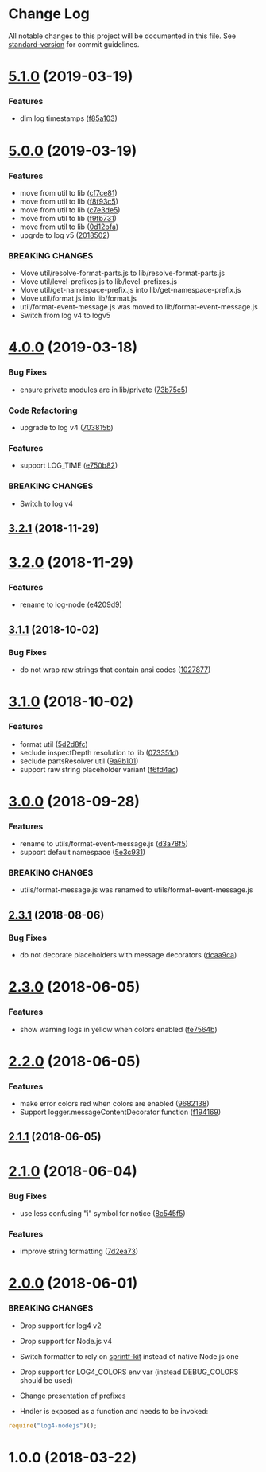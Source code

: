 # Change Log

All notable changes to this project will be documented in this file. See [standard-version](https://github.com/conventional-changelog/standard-version) for commit guidelines.

# [5.1.0](https://github.com/medikoo/log-node/compare/v5.0.0...v5.1.0) (2019-03-19)

### Features

-   dim log timestamps ([f85a103](https://github.com/medikoo/log-node/commit/f85a103))

# [5.0.0](https://github.com/medikoo/log-node/compare/v4.0.0...v5.0.0) (2019-03-19)

### Features

-   move from util to lib ([cf7ce81](https://github.com/medikoo/log-node/commit/cf7ce81))
-   move from util to lib ([f8f93c5](https://github.com/medikoo/log-node/commit/f8f93c5))
-   move from util to lib ([c7e3de5](https://github.com/medikoo/log-node/commit/c7e3de5))
-   move from util to lib ([f9fb731](https://github.com/medikoo/log-node/commit/f9fb731))
-   move from util to lib ([0d12bfa](https://github.com/medikoo/log-node/commit/0d12bfa))
-   upgrde to log v5 ([2018502](https://github.com/medikoo/log-node/commit/2018502))

### BREAKING CHANGES

-   Move util/resolve-format-parts.js to lib/resolve-format-parts.js
-   Move util/level-prefixes.js to lib/level-prefixes.js
-   Move util/get-namespace-prefix.js into lib/get-namespace-prefix.js
-   Move util/format.js into lib/format.js
-   util/format-event-message.js was moved to lib/format-event-message.js
-   Switch from log v4 to logv5

# [4.0.0](https://github.com/medikoo/log-node/compare/v3.2.1...v4.0.0) (2019-03-18)

### Bug Fixes

-   ensure private modules are in lib/private ([73b75c5](https://github.com/medikoo/log-node/commit/73b75c5))

### Code Refactoring

-   upgrade to log v4 ([703815b](https://github.com/medikoo/log-node/commit/703815b))

### Features

-   support LOG_TIME ([e750b82](https://github.com/medikoo/log-node/commit/e750b82))

### BREAKING CHANGES

-   Switch to log v4

<a name="3.2.1"></a>

## [3.2.1](https://github.com/medikoo/log-node/compare/v3.2.0...v3.2.1) (2018-11-29)

<a name="3.2.0"></a>

# [3.2.0](https://github.com/medikoo/log-node/compare/v3.1.1...v3.2.0) (2018-11-29)

### Features

-   rename to log-node ([e4209d9](https://github.com/medikoo/log-node/commit/e4209d9))

<a name="3.1.1"></a>

## [3.1.1](https://github.com/medikoo/log4-node/compare/v3.1.0...v3.1.1) (2018-10-02)

### Bug Fixes

-   do not wrap raw strings that contain ansi codes ([1027877](https://github.com/medikoo/log4-node/commit/1027877))

<a name="3.1.0"></a>

# [3.1.0](https://github.com/medikoo/log4-node/compare/v3.0.0...v3.1.0) (2018-10-02)

### Features

-   format util ([5d2d8fc](https://github.com/medikoo/log4-node/commit/5d2d8fc))
-   seclude inspectDepth resolution to lib ([073351d](https://github.com/medikoo/log4-node/commit/073351d))
-   seclude partsResolver util ([9a9b101](https://github.com/medikoo/log4-node/commit/9a9b101))
-   support raw string placeholder variant ([f6fd4ac](https://github.com/medikoo/log4-node/commit/f6fd4ac))

<a name="3.0.0"></a>

# [3.0.0](https://github.com/medikoo/log4-node/compare/v2.3.1...v3.0.0) (2018-09-28)

### Features

-   rename to utils/format-event-message.js ([d3a78f5](https://github.com/medikoo/log4-node/commit/d3a78f5))
-   support default namespace ([5e3c931](https://github.com/medikoo/log4-node/commit/5e3c931))

### BREAKING CHANGES

-   utils/format-message.js was renamed to utils/format-event-message.js

<a name="2.3.1"></a>

## [2.3.1](https://github.com/medikoo/log4-node/compare/v2.3.0...v2.3.1) (2018-08-06)

### Bug Fixes

-   do not decorate placeholders with message decorators ([dcaa9ca](https://github.com/medikoo/log4-node/commit/dcaa9ca))

<a name="2.3.0"></a>

# [2.3.0](https://github.com/medikoo/log4-node/compare/v2.2.0...v2.3.0) (2018-06-05)

### Features

-   show warning logs in yellow when colors enabled ([fe7564b](https://github.com/medikoo/log4-node/commit/fe7564b))

<a name="2.2.0"></a>

# [2.2.0](https://github.com/medikoo/log4-node/compare/v2.1.1...v2.2.0) (2018-06-05)

### Features

-   make error colors red when colors are enabled ([9682138](https://github.com/medikoo/log4-node/commit/9682138))
-   Support logger.messageContentDecorator function ([f194169](https://github.com/medikoo/log4-node/commit/f194169))

<a name="2.1.1"></a>

## [2.1.1](https://github.com/medikoo/log4-node/compare/v2.1.0...v2.1.1) (2018-06-05)

<a name="2.1.0"></a>

# [2.1.0](https://github.com/medikoo/log4-node/compare/v2.0.0...v2.1.0) (2018-06-04)

### Bug Fixes

-   use less confusing "i" symbol for notice ([8c545f5](https://github.com/medikoo/log4-node/commit/8c545f5))

### Features

-   improve string formatting ([7d2ea73](https://github.com/medikoo/log4-node/commit/7d2ea73))

<a name="2.0.0"></a>

# [2.0.0](https://github.com/medikoo/log4-node/compare/v1.0.0...v2.0.0) (2018-06-01)

### BREAKING CHANGES

-   Drop support for log4 v2
-   Drop support for Node.js v4
-   Switch formatter to rely on [sprintf-kit](https://github.com/medikoo/sprintf-kit) instead of native Node.js one
-   Drop support for LOG4_COLORS env var (instead DEBUG_COLORS should be used)
-   Change presentation of prefixes

-   Hndler is exposed as a function and needs to be invoked:

```javascript
require("log4-nodejs")();
```

<a name="1.0.0"></a>

# 1.0.0 (2018-03-22)
